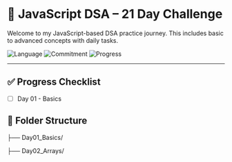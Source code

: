 # 🚀 JavaScript DSA – 21 Day Challenge
Welcome to my JavaScript-based DSA practice journey. This includes basic to advanced concepts with daily tasks.

![Language](https://img.shields.io/badge/Language-JavaScript-yellow)   ![Commitment](https://img.shields.io/badge/Daily--Progress-💯-blue)  ![Progress](https://img.shields.io/badge/Progress-1%2F21-brightgreen)


---


## ✅ Progress Checklist


- [ ] Day 01 - Basics

## 📂 Folder Structure

├── Day01_Basics/

├── Day02_Arrays/
